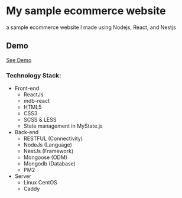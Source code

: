 # My sample ecommerce website
a sample ecommerce website I made using Nodejs, React, and Nestjs

## Demo
<a href="https://noora.salartayefeh.ir/" target="_blank">See Demo</a>


### Technology Stack: 
- Front-end
    - ReactJs
    - mdb-react
    - HTML5
    - CSS3 
    - SCSS & LESS
    - State management in MyState.js
- Back-end    
    - RESTFUL (Connectivity)
    - NodeJs (Language)
    - NestJs (Framework)
    - Mongoose (ODM)
    - Mongodb (Database)
    - PM2
- Server
  - Linux CentOS
  - Caddy
